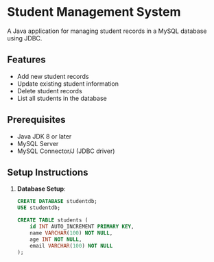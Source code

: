 # Student Management System

A Java application for managing student records in a MySQL database using JDBC.

## Features
- Add new student records
- Update existing student information
- Delete student records
- List all students in the database

## Prerequisites
- Java JDK 8 or later
- MySQL Server
- MySQL Connector/J (JDBC driver)

## Setup Instructions

1. **Database Setup**:
   ```sql
   CREATE DATABASE studentdb;
   USE studentdb;
   
   CREATE TABLE students (
       id INT AUTO_INCREMENT PRIMARY KEY,
       name VARCHAR(100) NOT NULL,
       age INT NOT NULL,
       email VARCHAR(100) NOT NULL
   );
